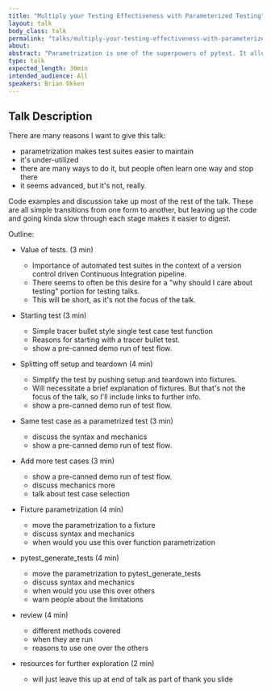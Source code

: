```yaml
---
title: "Multiply your Testing Effectiveness with Parameterized Testing"
layout: talk
body_class: talk
permalink: "talks/multiply-your-testing-effectiveness-with-parameterized-testing"
about: 
abstract: "Parametrization is one of the superpowers of pytest. It allows you to cover a huge number of test cases with a single test function. This speeds up test writing and makes test maintenance easier. This talk is a medium depth dive into pytest parametrization, with techniques you can use right away."
type: talk
expected_length: 30min
intended_audience: All
speakers: Brian Okken
---
```


## Talk Description
There are many reasons I want to give this talk:

* parametrization makes test suites easier to maintain
* it's under-utilized
* there are many ways to do it, but people often learn one way and stop there
* it seems advanced, but it's not, really.

Code examples and discussion take up most of the rest of the talk.
These are all simple transitions from one form to another, but leaving up
the code and going kinda slow through each stage makes it easier to digest.


Outline:

* Value of tests. (3 min)
   * Importance of automated test suites in the context of a version control driven Continuous Integration pipeline.
   * There seems to often be this desire for a "why should I care about testing" portion for testing talks. 
   * This will be short, as it's not the focus of the talk.

* Starting test (3 min)
    * Simple tracer bullet style single test case test function
    * Reasons for starting with a tracer bullet test.
    * show a pre-canned demo run of test flow.
* Splitting off setup and teardown (4 min)
    * Simplify the test by pushing setup and teardown into fixtures.
    * Will necessitate a brief explanation of fixtures. But that's not the focus of the talk, so I'll include links to further info.  
    * show a pre-canned demo run of test flow.
* Same test case as a parametrized test (3 min)
    * discuss the syntax and mechanics
    * show a pre-canned demo run of test flow.
* Add more test cases (3 min)
    * show a pre-canned demo run of test flow.
    * discuss mechanics more 
    * talk about test case selection
* Fixture parametrization (4 min)
    * move the parametrization to a fixture
    * discuss syntax and mechanics
    * when would you use this over function parametrization
* pytest_generate_tests (4 min)
    * move the parametrization to pytest_generate_tests
    * discuss syntax and mechanics
    * when would you use this over others
    * warn people about the limitations
* review (4 min)
    * different methods covered
    * when they are run
    * reasons to use one over the others
* resources for further exploration (2 min)
    * will just leave this up at end of talk as part of thank you slide

    